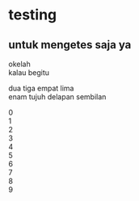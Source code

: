 # testing
<h2>untuk <b>mengetes</b> saja ya</h2>
<p>okelah<br /> kalau begitu
<p>dua tiga empat lima<br/>
enam tujuh delapan sembilan</p>
0<br/>
1<br/>
2<br/>
3<br/>4<br/>5
<br/>6
<br/>7
<br/>8
<br/>9

